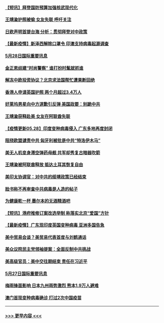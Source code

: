 #### [【短讯】拜登国防预算加强核武现代化](../pages/prog202/a103129920.md?t=05290102) 
#### [王靖渝护照被偷 女友失联 呼吁关注](../pages/prog202/a103129933.md?t=05290102) 
#### [日欧声明首提台海 分析：贯彻拜登对中政策](../pages/prog202/a103129916.md?t=05290102) 
#### [【最新疫情】新泽西解除口罩令 印澳支持病毒起源调查](../pages/prog202/a103129913.md?t=05290102) 
#### [5月28日国际重要讯息](../pages/prog202/a103129677.md?t=05290102) 
#### [金正恩组建“时尚警察” 谁打扮时髦就抓谁](../pages/prog202/a103129656.md?t=05290102) 
#### [解冻中欧投资协议？北京求法国帮忙遭果断回绝](../pages/prog202/a103129653.md?t=05290102) 
#### [香港人申请英国护照 两个月超过3.4万人](../pages/prog202/a103129610.md?t=05290102) 
#### [好莱坞男星向中方道歉引反弹 美国政要：别跪中共](../pages/prog202/a103129598.md?t=05290102) 
#### [王靖渝获释赴美 女友在阿联酋失联](../pages/prog202/a103129522.md?t=05290102) 
#### [【疫情更新05.28】印度变种病毒侵入 广东多地再度封闭](../pages/prog202/a103114528.md?t=05290102) 
#### [阻挠欧盟谴责中共 匈牙利被批是中共“特洛伊木马”](../pages/prog202/a103129401.md?t=05290102) 
#### [美无人机变身滞空弹药母舰 共军却秀复古暗器吹箭](../pages/prog202/a103129313.md?t=05290102) 
#### [王靖渝被阿联酋释放 抵达土耳其恢复自由](../pages/prog202/a103129378.md?t=05290102) 
#### [美印太协调官：对中共的绥靖政策已经结束](../pages/prog202/a103129350.md?t=05290102) 
#### [脸书称不再审查中共病毒是人造的帖子](../pages/prog202/a103129328.md?t=05290102) 
#### [为健康乾一杯 墨尔本的无酒精酒吧](../pages/prog202/a103129297.md?t=05290102) 
#### [【短讯】港府推修订案改选举制 称落实北京“爱国”方针](../pages/prog202/a103129275.md?t=05290102) 
#### [【最新疫情】广东现印度英国变种病毒 亚洲多国告急](../pages/prog202/a103129168.md?t=05290102) 
#### [美中贸易会谈？美贸易代表首度与刘鹤通话](../pages/prog202/a103129082.md?t=05290102) 
#### [美众议院民主党领袖提案：全面反制中共挑战](../pages/prog202/a103128936.md?t=05290102) 
#### [美高级官员：美中交往期结束 责任在习近平](../pages/prog202/a103128823.md?t=05290102) 
#### [5月27日国际重要讯息](../pages/prog202/a103128834.md?t=05290102) 
#### [梅雨锋面影响 日本九州雨势激烈 熊本1.9万人避难](../pages/prog202/a103128851.md?t=05290102) 
#### [澳门首现变种病毒确诊 打过2次中国疫苗](../pages/prog202/a103128818.md?t=05290102) 

----
#### [ >>> 更早内容 <<< ](../indexes/prog202-earlier.md)
